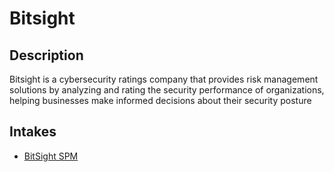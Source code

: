 # Bitsight

## Description
Bitsight is a cybersecurity ratings company that provides risk management solutions by analyzing and rating the security performance of organizations, helping businesses make informed decisions about their security posture

## Intakes
- [BitSight SPM](./security-performance-management/CHANGELOG.md)
